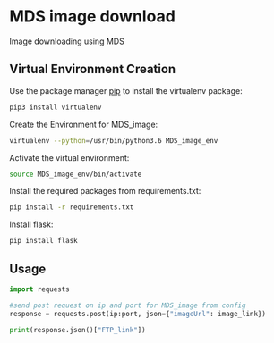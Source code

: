 # MDS image download

Image downloading using MDS

## Virtual Environment Creation 

Use the package manager [pip](https://pip.pypa.io/en/stable/) to install the virtualenv package:

```bash
pip3 install virtualenv
```
Create the Environment for MDS_image:

```bash
virtualenv --python=/usr/bin/python3.6 MDS_image_env
```
Activate the virtual environment:

```bash
source MDS_image_env/bin/activate
```
Install the required packages from requirements.txt:

```bash
pip install -r requirements.txt
```
Install flask:

```bash
pip install flask
```

## Usage

```python
import requests

#send post request on ip and port for MDS_image from config
response = requests.post(ip:port, json={"imageUrl": image_link})

print(response.json()["FTP_link"])
```

